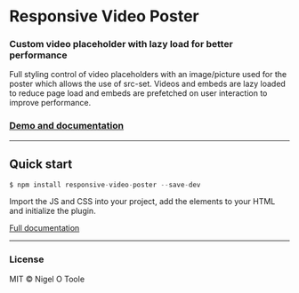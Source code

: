 # Responsive Video Poster
### Custom video placeholder with lazy load for better performance

Full styling control of video placeholders with an image/picture used for the poster which allows the use of src-set. Videos and embeds are lazy loaded to reduce page load and embeds are prefetched on user interaction to improve performance.

### [Demo and documentation](http://nigelotoole.github.io/responsive-video-poster/)

---
## Quick start
```javascript
$ npm install responsive-video-poster --save-dev
```

Import the JS and CSS into your project, add the elements to your HTML and initialize the plugin. 

[Full documentation](http://nigelotoole.github.io/responsive-video-poster/)

---
### License
MIT © Nigel O Toole
